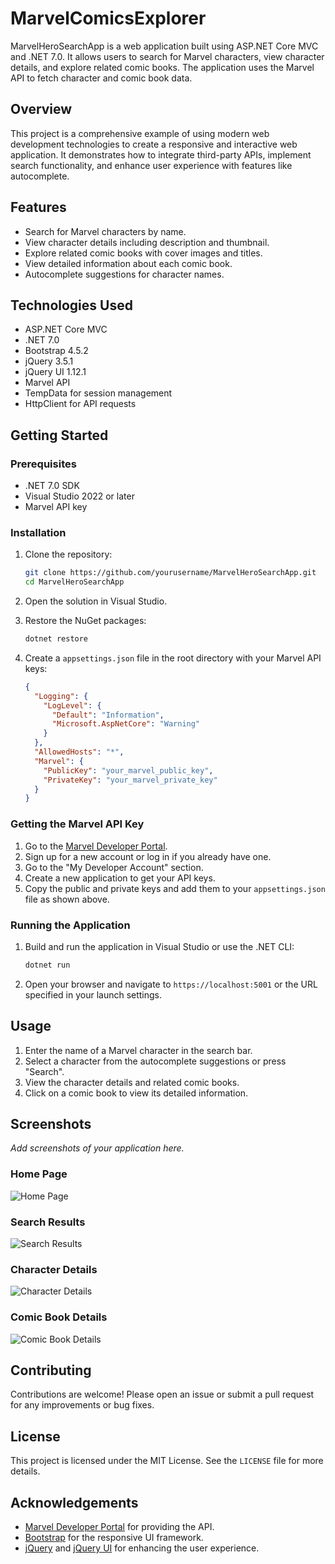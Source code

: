 # MarvelComicsExplorer

MarvelHeroSearchApp is a web application built using ASP.NET Core MVC and .NET 7.0. It allows users to search for Marvel characters, view character details, and explore related comic books. The application uses the Marvel API to fetch character and comic book data.

## Overview

This project is a comprehensive example of using modern web development technologies to create a responsive and interactive web application. It demonstrates how to integrate third-party APIs, implement search functionality, and enhance user experience with features like autocomplete.

## Features

- Search for Marvel characters by name.
- View character details including description and thumbnail.
- Explore related comic books with cover images and titles.
- View detailed information about each comic book.
- Autocomplete suggestions for character names.

## Technologies Used

- ASP.NET Core MVC
- .NET 7.0
- Bootstrap 4.5.2
- jQuery 3.5.1
- jQuery UI 1.12.1
- Marvel API
- TempData for session management
- HttpClient for API requests

## Getting Started

### Prerequisites

- .NET 7.0 SDK
- Visual Studio 2022 or later
- Marvel API key

### Installation

1. Clone the repository:
    ```bash
    git clone https://github.com/yourusername/MarvelHeroSearchApp.git
    cd MarvelHeroSearchApp
    ```

2. Open the solution in Visual Studio.

3. Restore the NuGet packages:
    ```bash
    dotnet restore
    ```

4. Create a `appsettings.json` file in the root directory with your Marvel API keys:
    ```json
    {
      "Logging": {
        "LogLevel": {
          "Default": "Information",
          "Microsoft.AspNetCore": "Warning"
        }
      },
      "AllowedHosts": "*",
      "Marvel": {
        "PublicKey": "your_marvel_public_key",
        "PrivateKey": "your_marvel_private_key"
      }
    }
    ```

### Getting the Marvel API Key

1. Go to the [Marvel Developer Portal](https://developer.marvel.com/).
2. Sign up for a new account or log in if you already have one.
3. Go to the "My Developer Account" section.
4. Create a new application to get your API keys.
5. Copy the public and private keys and add them to your `appsettings.json` file as shown above.

### Running the Application

1. Build and run the application in Visual Studio or use the .NET CLI:
    ```bash
    dotnet run
    ```

2. Open your browser and navigate to `https://localhost:5001` or the URL specified in your launch settings.

## Usage

1. Enter the name of a Marvel character in the search bar.
2. Select a character from the autocomplete suggestions or press "Search".
3. View the character details and related comic books.
4. Click on a comic book to view its detailed information.

## Screenshots

_Add screenshots of your application here._

### Home Page
![Home Page](![image](https://github.com/karabasnejat/MarvelComicsExplorer/assets/62561906/10e17796-ec7a-4bf0-bb86-1074cbe4ba6f)
)

### Search Results
![Search Results](![image](https://github.com/karabasnejat/MarvelComicsExplorer/assets/62561906/dc3af69e-6ad9-4b65-8835-24f68ae750ec)
)

### Character Details
![Character Details](![image](https://github.com/karabasnejat/MarvelComicsExplorer/assets/62561906/b07b5894-7011-40bc-9a8d-21a4c33368ac)
)

### Comic Book Details
![Comic Book Details](![image](https://github.com/karabasnejat/MarvelComicsExplorer/assets/62561906/e8551527-bee2-49b4-8e11-4e702d396dc7)
)

## Contributing

Contributions are welcome! Please open an issue or submit a pull request for any improvements or bug fixes.

## License

This project is licensed under the MIT License. See the `LICENSE` file for more details.

## Acknowledgements

- [Marvel Developer Portal](https://developer.marvel.com/) for providing the API.
- [Bootstrap](https://getbootstrap.com/) for the responsive UI framework.
- [jQuery](https://jquery.com/) and [jQuery UI](https://jqueryui.com/) for enhancing the user experience.
